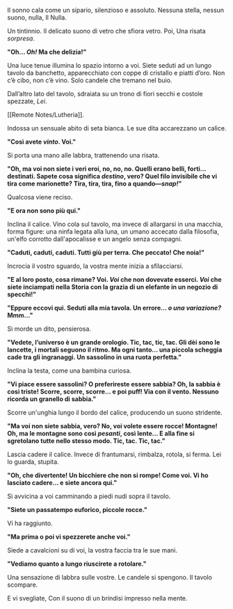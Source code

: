 
Il sonno cala come un sipario, silenzioso e assoluto. Nessuna stella, nessun suono, nulla, Il Nulla. 

Un tintinnio. Il delicato suono di vetro che sfiora vetro. 
Poi, Una risata *sorpresa*. 

**"Oh… _Oh!_ Ma che delizia!"**

Una luce tenue illumina lo spazio intorno a voi. Siete seduti ad un lungo tavolo da banchetto, apparecchiato con coppe di cristallo e piatti d’oro. Non c’è cibo, non c’è vino. Solo candele che tremano nel buio.

Dall’altro lato del tavolo, sdraiata su un trono di fiori secchi e costole spezzate, _Lei_. 

[[Remote Notes/Lutheria]].

Indossa un sensuale abito di seta bianca. Le sue dita accarezzano un calice. 

**"Così avete _vinto_. Voi."**

Si porta una mano alle labbra, trattenendo una risata.

**"Oh, ma voi non siete i veri eroi, no, no, no. Quelli erano belli, forti… destinati. Sapete cosa significa _destino_, vero? Quel filo invisibile che vi tira come marionette? Tira, tira, tira, fino a quando—_snap!_"**

Qualcosa viene reciso.

**"E ora non sono più qui."**

Inclina il calice. Vino cola sul tavolo, ma invece di allargarsi in una macchia, forma figure: una ninfa legata alla luna, un umano accecato dalla filosofia, un'elfo corrotto dall'apocalisse e un angelo senza compagni. 

**"Caduti, caduti, caduti. Tutti giù per terra. Che peccato! Che noia!"**

Incrocia il vostro sguardo, la vostra mente inizia a sfilacciarsi.

**"E al loro posto, cosa rimane? Voi. _Voi_ che non dovevate esserci. _Voi_ che siete inciampati nella Storia con la grazia di un elefante in un negozio di specchi!"**

**"Eppure eccovi qui. Seduti alla mia tavola. Un errore… _o una variazione?_ Mmm…"**

Si morde un dito, pensierosa.

**"Vedete, l’universo è un grande orologio. Tic, tac, tic, tac. Gli dèi sono le lancette, i mortali seguono il ritmo. Ma ogni tanto… una piccola scheggia cade tra gli ingranaggi. Un sassolino in una ruota perfetta."**

Inclina la testa, come una bambina curiosa.

**"Vi piace essere sassolini? O preferireste essere sabbia? Oh, la sabbia è così triste! Scorre, scorre, scorre… e poi puff! Via con il vento. Nessuno ricorda un granello di sabbia."**

Scorre un'unghia lungo il bordo del calice, producendo un suono stridente.

**"Ma voi non siete sabbia, vero? No, voi volete essere rocce! Montagne! Oh, ma le montagne sono così _pesanti_, così lente… E alla fine si sgretolano tutte nello stesso modo. Tic, tac. Tic, tac."**

Lascia cadere il calice. Invece di frantumarsi, rimbalza, rotola, si ferma. Lei lo guarda, stupita.

**"Oh, che divertente! Un bicchiere che non si rompe! Come voi. Vi ho lasciato cadere… e siete ancora qui."**

Si avvicina a voi camminando a piedi nudi sopra il tavolo.

**"Siete un passatempo euforico, piccole rocce."** 

Vi ha raggiunto. 

**"Ma prima o poi vi spezzerete anche voi."**

Siede a cavalcioni su di voi, la vostra faccia tra le sue mani.

**"Vediamo quanto a lungo riuscirete a rotolare."**

Una sensazione di labbra sulle vostre.
Le candele si spengono. 
Il tavolo scompare.

E vi svegliate, 
Con il suono di un brindisi impresso nella mente.